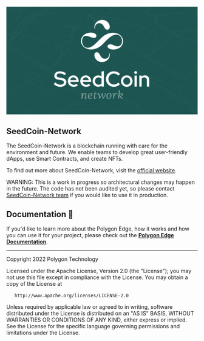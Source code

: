 
![Banner](.github/banner.jpg)
## SeedCoin-Network

The SeedCoin-Network is a blockchain running with care for the environment and future. We enable teams to develop great user-friendly dApps, use Smart Contracts, and create NFTs.

To find out more about SeedCoin-Network, visit the [official website](https://seedcoin.network/).

WARNING: This is a work in progress so architectural changes may happen in the future. The code has not been audited yet, so please contact [SeedCoin-Network team](mailto:support@seedcoin.network) if you would like to use it in production.

## Documentation 📝

If you'd like to learn more about the Polygon Edge, how it works and how you can use it for your project,
please check out the **[Polygon Edge Documentation](https://docs.polygon.technology/docs/edge/overview/)**.

---

Copyright 2022 Polygon Technology

Licensed under the Apache License, Version 2.0 (the "License");
you may not use this file except in compliance with the License.
You may obtain a copy of the License at

       http://www.apache.org/licenses/LICENSE-2.0

Unless required by applicable law or agreed to in writing, software
distributed under the License is distributed on an "AS IS" BASIS,
WITHOUT WARRANTIES OR CONDITIONS OF ANY KIND, either express or implied.
See the License for the specific language governing permissions and
limitations under the License.

